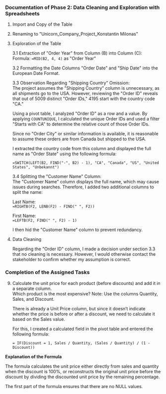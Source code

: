 ### Documentation of Phase 2: Data Cleaning and Exploration with Spreadsheets  

1. Import and Copy of the Table  

2. Renaming to "Unicorn_Company_Project_Konstantin Milonas"  

3. Exploration of the Table  

   3.1 Extraction of "Order Year" from Column (B) into Column (C):  
   Formula: `=MID(B2, 4, 4)` as "Order Year"  

   3.2 Formatting the Date Columns "Order Date" and "Ship Date" into the European Date Format.  

   3.3 Observation Regarding "Shipping Country" Omission:  
   The project assumes the "Shipping Country" column is unnecessary, as all shipments go to the USA. However, reviewing the "Order ID" reveals that out of 5009 distinct "Order IDs," 4195 start with the country code "CA."  

   Using a pivot table, I analyzed "Order ID" as a row and a value. By applying `COUNTUNIQUE`, I calculated the unique Order IDs and used a filter "Starts with CA" to determine the relative count of those Order IDs.  

   Since no "Order City" or similar information is available, it is reasonable to assume these orders are from Canada but shipped to the USA.  

   I extracted the country code from this column and displayed the full name as "Order State" using the following formula:  

   `=SWITCH(LEFT(B2, FIND("-", B2) - 1), "CA", "Canada", "US", "United States", "Unbekannt")`  

   3.4 Splitting the "Customer Name" Column:  
   The "Customer Name" column displays the full name, which may cause issues during searches. Therefore, I added two additional columns to split the name:  

   Last Name:  
   `=RIGHTB(F2, LENB(F2) - FIND(" ", F2))`  

   First Name:  
   `=LEFTB(F2, FIND(" ", F2) - 1)`  

   I then hid the "Customer Name" column to prevent redundancy.  

5. Data Cleaning  

   Regarding the "Order ID" column, I made a decision under section 3.3 that no cleaning is necessary. However, I would otherwise contact the stakeholder to confirm whether my assumption is correct.  

### Completion of the Assigned Tasks  

9. Calculate the unit price for each product (before discounts) and add it in a separate column.  
   Which product is the most expensive? Note: Use the columns Quantity, Sales, and Discount.  

   There is already a Unit Price column, but since it doesn’t indicate whether the price is before or after a discount, we need to calculate it based on the Sales value.  

   For this, I created a calculated field in the pivot table and entered the following formula:  

   `= IF(Discount = 1, Sales / Quantity, (Sales / Quantity) / (1 - Discount))`  

**Explanation of the Formula**  

  The formula calculates the unit price either directly from sales and quantity when the discount is 100%, or reconstructs the original unit price before the discount by dividing the discounted unit price by the remaining percentage.  

  The first part of the formula ensures that there are no NULL values.  
